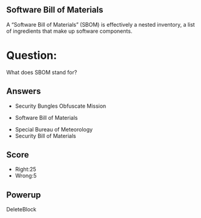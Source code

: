 ## Software Bill of Materials
A “Software Bill of Materials” (SBOM) is
effectively a nested inventory,
a list of ingredients that make up
software components.

# Question:
What does SBOM stand for?

## Answers
- Security Bungles Obfuscate Mission
* Software Bill of Materials
- Special Bureau of Meteorology
- Security Bill of Materials

## Score
- Right:25
- Wrong:5

## Powerup
DeleteBlock
